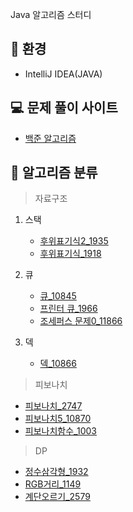 Java 알고리즘 스터디

:mag_right: 환경
--------------------------------
- IntelliJ IDEA(JAVA)

:computer: 문제 풀이 사이트
--------------------------------

- [백준 알고리즘](https://www.acmicpc.net/)


:book: 알고리즘 분류
--------------------------------
> 자료구조
1. 스택
   - [후위표기식2_1935](https://github.com/mkw8263/Algorithm/blob/master/%EC%9E%90%EB%A3%8C%EA%B5%AC%EC%A1%B0/%EC%8A%A4%ED%83%9D/%ED%9B%84%EC%9C%84%ED%91%9C%EA%B8%B0%EC%8B%9D_1935.md)
   - [후위표기식_1918](https://github.com/mkw8263/Algorithm/blob/master/%EC%9E%90%EB%A3%8C%EA%B5%AC%EC%A1%B0/%EC%8A%A4%ED%83%9D/%ED%9B%84%EC%9C%84%ED%91%9C%EA%B8%B0%EC%8B%9D_1918.md)

2. 큐
   - [큐_10845](https://github.com/mkw8263/Algorithm/blob/master/%EC%9E%90%EB%A3%8C%EA%B5%AC%EC%A1%B0/%ED%81%90/%ED%81%90_10845.md)
   - [프린터 큐_1966](https://github.com/mkw8263/Algorithm/blob/master/%EC%9E%90%EB%A3%8C%EA%B5%AC%EC%A1%B0/%ED%81%90/%ED%94%84%EB%A6%B0%ED%84%B0%ED%81%90_1966.md)
   - [조세퍼스 문제0_11866](https://github.com/mkw8263/Algorithm/blob/master/%EC%9E%90%EB%A3%8C%EA%B5%AC%EC%A1%B0/%ED%81%90/%EC%A1%B0%EC%84%B8%ED%8D%BC%EC%8A%A4_%EB%AC%B8%EC%A0%9C0_11866.md)

3. 덱
   - [덱_10866](https://github.com/mkw8263/Algorithm/blob/master/%EC%9E%90%EB%A3%8C%EA%B5%AC%EC%A1%B0/%EB%8D%B1/%EB%8D%B1_10866.md)
   
> 피보나치    
   - [피보나치_2747](https://github.com/mkw8263/Algorithm/blob/master/%ED%94%BC%EB%B3%B4%EB%82%98%EC%B9%98/%ED%94%BC%EB%B3%B4%EB%82%98%EC%B9%98_2747.md)
   - [피보나치5_10870](https://github.com/mkw8263/Algorithm/blob/master/%ED%94%BC%EB%B3%B4%EB%82%98%EC%B9%98/%ED%94%BC%EB%B3%B4%EB%82%98%EC%B9%98_5_10870.md)
   - [피보나치함수_1003](https://github.com/mkw8263/Algorithm/blob/master/%ED%94%BC%EB%B3%B4%EB%82%98%EC%B9%98/%ED%94%BC%EB%B3%B4%EB%82%98%EC%B9%98%ED%95%A8%EC%88%98_1003.md)
  
> DP
   - [정수삼각형_1932](https://github.com/mkw8263/Algorithm/blob/master/DP/%EC%A0%95%EC%88%98%EC%82%BC%EA%B0%81%ED%98%95_1932.md)
   - [RGB거리_1149](https://github.com/mkw8263/Algorithm/blob/master/DP/RGB%EA%B1%B0%EB%A6%AC_1149.md)
   - [계단오르기_2579](https://github.com/mkw8263/Algorithm/blob/master/DP/%EA%B3%84%EB%8B%A8%EC%98%A4%EB%A5%B4%EA%B8%B0_2579.md)
